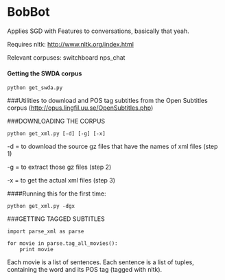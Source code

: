BobBot
======

Applies SGD with Features to conversations, basically that yeah.

Requires nltk:
http://www.nltk.org/index.html

Relevant corpuses:
switchboard
nps_chat

#### Getting the SWDA corpus

    python get_swda.py

###Utilities to download and POS tag subtitles from the Open Subtitles corpus (http://opus.lingfil.uu.se/OpenSubtitles.php)

###DOWNLOADING THE CORPUS

    python get_xml.py [-d] [-g] [-x]
    
-d = to download the source gz files that have the names of xml files (step 1)

-g = to extract those gz files (step 2)

-x = to get the actual xml files (step 3)


####Running this for the first time:

    python get_xml.py -dgx

###GETTING TAGGED SUBTITLES

    import parse_xml as parse

    for movie in parse.tag_all_movies():
        print movie

Each movie is a list of sentences. Each sentence is a list of tuples, containing the word and its POS tag (tagged with nltk). 